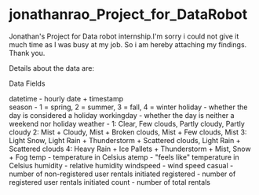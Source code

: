 # jonathanrao_Project_for_DataRobot
Jonathan's Project for Data robot internship.I'm sorry i could not give it much time as I was busy at my job. So i am hereby attaching my findings. Thank you.


Details about the data are:

Data Fields

datetime - hourly date + timestamp  
season -  1 = spring, 2 = summer, 3 = fall, 4 = winter 
holiday - whether the day is considered a holiday
workingday - whether the day is neither a weekend nor holiday
weather - 1: Clear, Few clouds, Partly cloudy, Partly cloudy
2: Mist + Cloudy, Mist + Broken clouds, Mist + Few clouds, Mist
3: Light Snow, Light Rain + Thunderstorm + Scattered clouds, Light Rain + Scattered clouds
4: Heavy Rain + Ice Pallets + Thunderstorm + Mist, Snow + Fog 
temp - temperature in Celsius
atemp - "feels like" temperature in Celsius
humidity - relative humidity
windspeed - wind speed
casual - number of non-registered user rentals initiated
registered - number of registered user rentals initiated
count - number of total rentals

